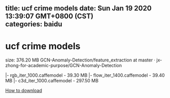 
title: ucf crime models
date: Sun Jan 19 2020 13:39:07 GMT+0800 (CST)    
categories: baidu
---

# ucf crime models
size: 376.20 MB
 GCN-Anomaly-Detection/feature_extraction at master · jx-zhong-for-academic-purpose/GCN-Anomaly-Detection
 
|- rgb_iter_1000.caffemodel - 39.30 MB
|- flow_iter_1400.caffemodel - 39.40 MB
|- c3d_iter_1000.caffemodel - 297.50 MB

[How to download](https://bpcam.bemobtrk.com/go/2ceec3aa-1ca2-46d6-b9ff-aaa5c184517c?jno=1351)